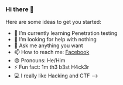 ### Hi there 👋

Here are some ideas to get you started:

- 🌱 I’m currently learning Penetration testing
- 🤔 I’m looking for help with nothing
- 💬 Ask me anything you want
- 📫 How to reach me: [Facebook](https://www.facebook.com/craftingkawailpvpvn/)
- 😄 Pronouns: He/Him
- ⚡ Fun fact: 1m th3 b3st H4ck3r
- 💻 I really like Hacking and CTF
-->
